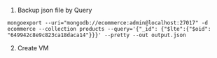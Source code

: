 1. Backup json file by Query
```
mongoexport --uri="mongodb://ecommerce:admin@localhost:27017" -d ecommerce --collection products --query='{"_id": {"$lte":{"$oid": "649942c8e9c823ca18daca14"}}}' --pretty --out output.json
```

2. Create VM
```

```